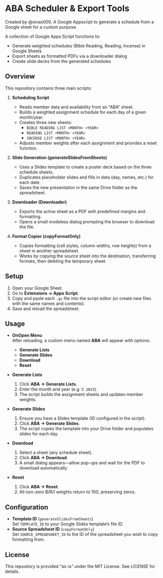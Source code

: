 # ABA Scheduler & Export Tools
Created by @oivas000. A Google Appscript to generate a schedule from a Google sheet for a custom purpose.

A collection of Google Apps Script functions to:

- Generate weighted schedules (Bible Reading, Reading, Incense) in Google Sheets
- Export sheets as formatted PDFs via a downloader dialog
- Create slide decks from the generated schedules

## Overview

This repository contains three main scripts:

1. **Scheduling Script**  
   - Reads member data and availability from an “ABA” sheet.
   - Builds a weighted assignment schedule for each day of a given month/year.
   - Creates three new sheets:  
     - `BIBLE READING LIST <MONTH> <YEAR>`  
     - `READING LIST <MONTH> <YEAR>`  
     - `INCENSE LIST <MONTH> <YEAR>`
   - Adjusts member weights after each assignment and provides a reset function.

2. **Slide Generation (generateSlidesFromSheets)**  
   - Uses a Slides template to create a poster deck based on the three schedule sheets.
   - Duplicates placeholder slides and fills in data (day, names, etc.) for each date.
   - Saves the new presentation in the same Drive folder as the spreadsheet.

3. **Downloader (Downloader)**  
   - Exports the active sheet as a PDF with predefined margins and formatting.
   - Opens a small modeless dialog prompting the browser to download the file.

4. **Format Copier (copyFormatOnly)**  
   - Copies formatting (cell styles, column widths, row heights) from a sheet in another spreadsheet.
   - Works by copying the source sheet into the destination, transferring formats, then deleting the temporary sheet.

## Setup

1. Open your Google Sheet.  
2. Go to **Extensions → Apps Script**.  
3. Copy and paste each `.gs` file into the script editor (or create new files with the same names and contents).  
4. Save and reload the spreadsheet.

## Usage

- **OnOpen Menu**  
  After reloading, a custom menu named **ABA** will appear with options:  
  - **Generate Lists**  
  - **Generate Slides**  
  - **Download**  
  - **Reset**

- **Generate Lists**  
  1. Click **ABA → Generate Lists**.  
  2. Enter the month and year (e.g. `5 2025`).  
  3. The script builds the assignment sheets and updates member weights.

- **Generate Slides**  
  1. Ensure you have a Slides template (ID configured in the script).  
  2. Click **ABA → Generate Slides**.  
  3. The script copies the template into your Drive folder and populates slides for each day.

- **Download**  
  1. Select a sheet (any schedule sheet).  
  2. Click **ABA → Download**.  
  3. A small dialog appears—allow pop-ups and wait for the PDF to download automatically.

- **Reset**  
  1. Click **ABA → Reset**.  
  2. All non-zero B/R/I weights return to 100, preserving zeros.

## Configuration

- **Template ID** (`generateSlidesFromSheets`)  
  Set `TEMPLATE_ID` to your Google Slides template’s file ID.  
- **Source Spreadsheet ID** (`copyFormatOnly`)  
  Set `SOURCE_SPREADSHEET_ID` to the ID of the spreadsheet you wish to copy formatting from.

## License

This repository is provided “as-is” under the MIT License. See LICENSE for details.

